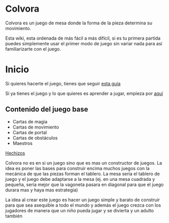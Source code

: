 # Colvora

Colvora es un juego de mesa donde la forma de la pieza determina su movimiento.

Esta wiki, esta ordenada de más fácil a más difícil, si es tu primera partida puedes simplemente usar el primer modo de juego sin variar nada para así familiarizarte con el juego.

# Inicio

Si quieres hacerte el juego, tienes que seguir [esta guía](CreacionDelJuego.md)

Si ya tienes el juego y lo que quieres es aprender a jugar, empieza por [aquí](Partida.md)



## Contenido del juego base

- Cartas de magia
- Cartas de movimiento
- Cartas de portal
- Cartas de obstáculos
- Maestros


[Hechizos](Hechizos.md)



Colvora no es en si un juego sino que es mas un constructor de juegos. La idea es poner las bases para construir encima muchos juegos con la mecánica de que las piezas forman el tablero. La mesa seria el tablero de juego y el juego debe adaptarse a la mesa (ej. en una mesa cuadrada y pequeña, seria mejor que la vagoneta pasara en diagonal para que el juego durara mas y haya mas estrategia)

La idea al crear este juego es hacer un juego simple y barato de construir para que sea asequible a todo el mundo y además el juego crezca con los jugadores de manera que un niño pueda jugar y se divierta y un adulto también